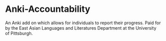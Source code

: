 # Anki-Accountability
An Anki add on which allows for individuals to report their progress. Paid for by the East Asian Languages and Literatures Department at the University of Pittsburgh.
